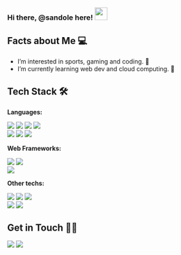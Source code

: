 ### Hi there, @sandole here! <a target="_blank" rel="noopener noreferrer" href="https://github.com/TheDudeThatCode/TheDudeThatCode/blob/master/Assets/Hi.gif"><img src="https://github.com/TheDudeThatCode/TheDudeThatCode/raw/master/Assets/Hi.gif" width="29px" style="max-width: 100%;"></a> 

## Facts about Me 💻

- I’m interested in sports, gaming and coding. 👀
- I’m currently learning web dev and cloud computing. 🌱

## Tech Stack 🛠

**Languages:**

<p>
<img src="https://img.shields.io/badge/Python-5E5C5C?style=for-the-badge&logo=python&logoColor=white">
<img src="https://img.shields.io/badge/JavaScript-000000?style=for-the-badge&logo=javascript&logoColor=white">
<img src="https://img.shields.io/badge/HTML5-121011?style=for-the-badge&logo=html5&logoColor=white">
<img src="https://img.shields.io/badge/CSS3-1572B6?style=for-the-badge&logo=css3&logoColor=white"><br>
<img src="https://img.shields.io/badge/Shell_Script-E34F26?style=for-the-badge&logo=gnu-bash&logoColor=white">
<img src="https://img.shields.io/badge/Markdown-323330?style=for-the-badge&logo=markdown&logoColor=F7DF1E">
<img src="https://img.shields.io/badge/json-3776AB?style=for-the-badge&logo=json&logoColor=white">
  
</p>

**Web Frameworks:**

<p>
<img src="https://img.shields.io/badge/React-000000?style=for-the-badge&logo=react&logoColor=white">
<img src="https://img.shields.io/badge/Bootstrap-563D7C?style=for-the-badge&logo=bootstrap&logoColor=white"><br>
<img src="https://img.shields.io/badge/Tailwind_CSS-38B2AC?style=for-the-badge&logo=tailwind-css&logoColor=white">
</p>

**Other techs:**
<p>
<img src="https://img.shields.io/badge/azure-%230072C6.svg?style=for-the-badge&logo=microsoftazure&logoColor=white">
<img src="https://img.shields.io/badge/vercel-%23000000.svg?style=for-the-badge&logo=vercel&logoColor=white">
<img src="https://img.shields.io/badge/Visual%20Studio%20Code-0000ff.svg?style=for-the-badge&logo=visual-studio-code&logoColor=white"><br>
<img src="https://img.shields.io/badge/Linux-FCC624?style=for-the-badge&logo=linux&logoColor=black">
<img src="https://img.shields.io/badge/Windows-0078D6?style=for-the-badge&logo=windows&logoColor=white">
</p>

## Get in Touch 🤝🏻 

<p>
<a href="https://minjunseong.com/"><img src="https://img.shields.io/badge/Personal_Blog-2962FF?style=for-the-badge"></a>
<a href="mailto:sandole97@gmail.com"><img src="https://img.shields.io/badge/Gmail-D14836?style=for-the-badge&logo=gmail&logoColor=white"></a>
</p>

<!---
sandole/sandole is a ✨ special ✨ repository because its `README.md` (this file) appears on your GitHub profile.
You can click the Preview link to take a look at your changes.
--->
